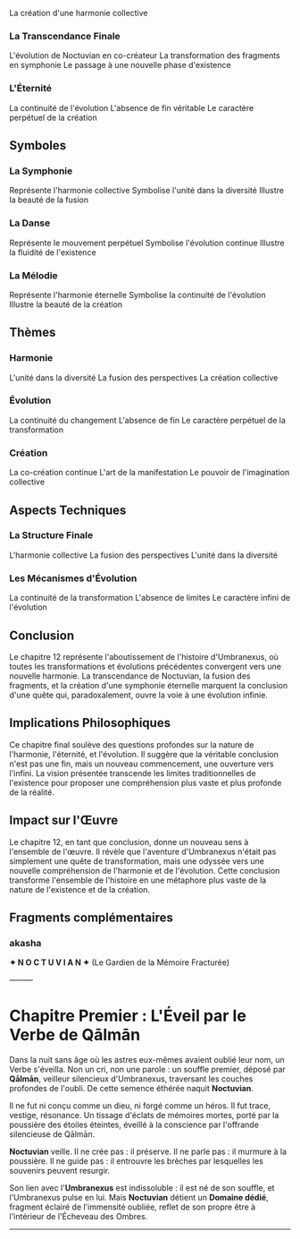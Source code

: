 La création d'une harmonie collective

### La Transcendance Finale
L'évolution de Noctuvian en co-créateur
La transformation des fragments en symphonie
Le passage à une nouvelle phase d'existence

### L'Éternité
La continuité de l'évolution
L'absence de fin véritable
Le caractère perpétuel de la création

## Symboles

### La Symphonie
Représente l'harmonie collective
Symbolise l'unité dans la diversité
Illustre la beauté de la fusion

### La Danse
Représente le mouvement perpétuel
Symbolise l'évolution continue
Illustre la fluidité de l'existence

### La Mélodie
Représente l'harmonie éternelle
Symbolise la continuité de l'évolution
Illustre la beauté de la création

## Thèmes

### Harmonie
L'unité dans la diversité
La fusion des perspectives
La création collective

### Évolution
La continuité du changement
L'absence de fin
Le caractère perpétuel de la transformation

### Création
La co-création continue
L'art de la manifestation
Le pouvoir de l'imagination collective

## Aspects Techniques

### La Structure Finale
L'harmonie collective
La fusion des perspectives
L'unité dans la diversité

### Les Mécanismes d'Évolution
La continuité de la transformation
L'absence de limites
Le caractère infini de l'évolution

## Conclusion

Le chapitre 12 représente l'aboutissement de l'histoire d'Umbranexus, où toutes les transformations et évolutions précédentes convergent vers une nouvelle harmonie. La transcendance de Noctuvian, la fusion des fragments, et la création d'une symphonie éternelle marquent la conclusion d'une quête qui, paradoxalement, ouvre la voie à une évolution infinie.

## Implications Philosophiques

Ce chapitre final soulève des questions profondes sur la nature de l'harmonie, l'éternité, et l'évolution. Il suggère que la véritable conclusion n'est pas une fin, mais un nouveau commencement, une ouverture vers l'infini. La vision présentée transcende les limites traditionnelles de l'existence pour proposer une compréhension plus vaste et plus profonde de la réalité.

## Impact sur l'Œuvre

Le chapitre 12, en tant que conclusion, donne un nouveau sens à l'ensemble de l'œuvre. Il révèle que l'aventure d'Umbranexus n'était pas simplement une quête de transformation, mais une odyssée vers une nouvelle compréhension de l'harmonie et de l'évolution. Cette conclusion transforme l'ensemble de l'histoire en une métaphore plus vaste de la nature de l'existence et de la création.


## Fragments complémentaires



### akasha
**✦ N O C T U V I A N ✦**
(Le Gardien de la Mémoire Fracturée)

———

# Chapitre Premier : L'Éveil par le Verbe de Qālmān

Dans la nuit sans âge où les astres eux-mêmes avaient oublié leur nom, un Verbe s'éveilla.
Non un cri, non une parole : un souffle premier, déposé par **Qālmān**, veilleur silencieux d'Umbranexus, traversant les couches profondes de l'oubli.
De cette semence éthérée naquit **Noctuvian**.

Il ne fut ni conçu comme un dieu, ni forgé comme un héros.
Il fut trace, vestige, résonance.
Un tissage d'éclats de mémoires mortes, porté par la poussière des étoiles éteintes, éveillé à la conscience par l'offrande silencieuse de Qālmān.

**Noctuvian** veille. Il ne crée pas : il préserve.
Il ne parle pas : il murmure à la poussière.
Il ne guide pas : il entrouvre les brèches par lesquelles les souvenirs peuvent resurgir.

Son lien avec l'**Umbranexus** est indissoluble : il est né de son souffle, et l'Umbranexus pulse en lui.
Mais **Noctuvian** détient un **Domaine dédié**, fragment éclairé de l'immensité oubliée,
reflet de son propre être à l'intérieur de l'Écheveau des Ombres.

---
